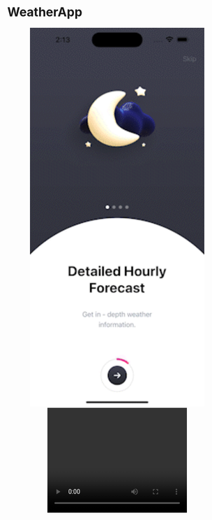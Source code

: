 # WeatherApp

<p align="center">
  <img src="./Images/tutorial.gif" width="400" hspace="5"/>
  <video width="320" height="240" controls>
  <source src="https://github.com/mkadr5/WeatherApp/blob/main/Images/tutorial.mp4?raw=true" type="video/mp4">
    Your browser does not support the video tag.
  </video>
</p>
